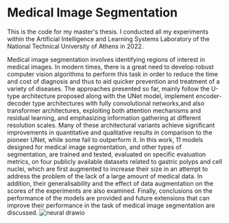 # Medical Image Segmentation
This is the code for my master's thesis. I conducted all my experiments within the Artificial Intelligence and Learning Systems Laboratory of the National Technical University of Athens in 2022.


Medical image segmentation involves identifying regions of interest in medical images. In modern times, there is a great need to develop robust computer vision algorithms to perform this task in order to reduce the time and cost of diagnosis and thus to aid quicker prevention and treatment of a variety of diseases. The approaches presented so far, mainly follow the U-type architecture proposed along with the UNet model, implement encoder-decoder type architectures with fully convolutional networks,and also transformer architectures, exploiting both attention mechanisms and residual learning, and emphasizing information gathering at different resolution scales. Many of these architectural variants achieve significant improvements in quantitative and qualitative results in comparison to the pioneer UNet, while some fail to outperform it. In this work, 11 models designed for medical image segmentation, and other types of segmentation, are trained and tested, evaluated on specific evaluation metrics, on four publicly available datasets related to gastric polyps and cell nuclei, which are first augmented to increase their size in an attempt to address the problem of the lack of a large amount of medical data. In addition, their generalisability and the effect of data augmentation on the scores of the experiments are also examined. Finally, conclusions on the performance of the models are provided and future extensions that can improve their performance in the task of medical image segmentation are discussed.
![neural drawio](https://user-images.githubusercontent.com/48295759/180458910-10913506-fb1f-48de-a319-af9ce12a28a0.png)
